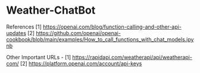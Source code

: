# Weather-ChatBot

References
[1] https://openai.com/blog/function-calling-and-other-api-updates
[2] https://github.com/openai/openai-cookbook/blob/main/examples/How_to_call_functions_with_chat_models.ipynb

Other Important URLs -
[1] https://rapidapi.com/weatherapi/api/weatherapi-com/
[2] https://platform.openai.com/account/api-keys
